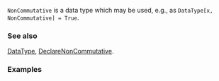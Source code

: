 `NonCommutative` is a data type which may be used, e.g.,  as `DataType[x, NonCommutative] = True`.

### See also

[DataType](DataType), [DeclareNonCommutative](DeclareNonCommutative).

### Examples